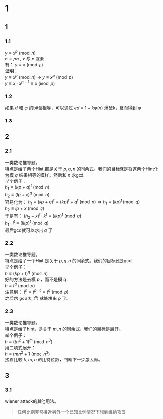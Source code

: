# 1   
## 1   
### 1.1   
$y\equiv x^p\pmod{n}$   
$n=pq$ , $x$ 与 $p$ 互素   
有： $y\equiv x\pmod{p}$    
**证明**：   
$y\equiv x^p\pmod{n} \Rightarrow y\equiv x^p\pmod{p}$     
$y\equiv x\cdot {x}^{p-1}\equiv x\pmod{p}$   

### 1.2   
如果 $d$ 和 $\varphi$ 的bit位相等，可以通过 $ed=1+k\varphi(n)$ 爆破k，继而得到 $\varphi$   

### 1.3   

## 2    
### 2.1    
一类数论推导题。    
特点是给了两个Hint,都是关于 $p,q,n$ 的同余式。我们的目标就是将这两个Hint化为模 $q$ 结果相等的模样，然后和 $n$ 求gcd.     
举个例子：    
$h_1\equiv (kp+q)^t\pmod{n}$    
$h_2\equiv (lp+x)^q\pmod{n}$    
容易化为： $h_1\equiv (kp+q)^t\equiv (kp)^t+q^t\pmod{n} \Rightarrow h_1\equiv (kp)^t\pmod{q}$   
$h_2\equiv lp+x\pmod{q}$    
于是有： $(h_2-x)^t\cdot k^t\equiv (lkp)^t\pmod{q}$     
$h_1\cdot l^t\equiv (lkp)^t\pmod{q}$   
最后gcd就可以求出 $q$ 了    

### 2.2    
一类数论推导题。   
特点是给了一个Hint,是关于 $p,q,n$ 的同余式。我们的目标还是gcd.   
举个例子：   
$h\equiv (kp+t)^q\pmod{n}$   
好的方法是去模 $p$ ，而不是模 $q$ .    
$h\equiv t^q\pmod{p}$   
注意到：  $t^n\equiv t^{p\cdot q}\equiv t^q\pmod{p}$   
之后求 $gcd(h,t^n)$ 就能求出 $p$ 了。      

### 2.3    
一类数论推导题。     
特点是给了hint，是关于 $m,n$ 的同余式。我们的目标是展开。    
举个例子：   
$h\equiv (tn^2+1)^m\pmod{n^3}$   
用二项式展开：   
$h\equiv tmn^2+1\pmod{n^3}$   
接着比较 $h,m,n$ 的比特位数，判断下一步怎么做。    

## 3   
### 3.1    
wiener attack的其他用法。   
> 任何比例非常接近另外一个已知比例情况下想到维纳攻击
   













